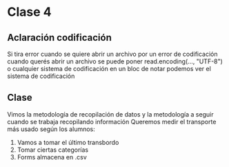 # Clase 4
## Aclaración codificación

Si tira error cuando se quiere abrir un archivo por un error de codificación cuando querés abrir un archivo se puede poner read.encoding(..., "UTF-8") o cualquier sistema de codificación en un bloc de notar podemos ver el sistema de codificación

## Clase

Vimos la metodología de recopilación de datos y la metodología a seguir cuando se trabaja recopilando información
Queremos medir el transporte más usado según los alumnos:
1. Vamos a tomar el último transbordo
2. Tomar ciertas categorías
3. Forms almacena en .csv